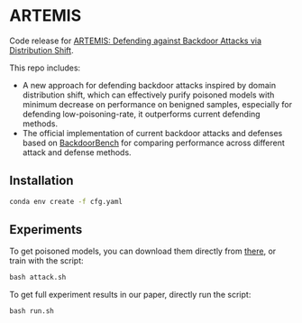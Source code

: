 # ARTEMIS
Code release for [ARTEMIS: Defending against Backdoor Attacks via Distribution Shift](https://ieeexplore.ieee.org/abstract/document/10702439/).


This repo includes:
- A new approach for defending backdoor attacks inspired by domain distribution shift, which can effectively purify poisoned models with minimum decrease on performance on benigned samples, especially for defending low-poisoning-rate, it outperforms current defending methods.
- The official implementation of current backdoor attacks and defenses based on [BackdoorBench](https://github.com/SCLBD/BackdoorBench) for comparing performance across different attack and defense methods.


## Installation

```bash
conda env create -f cfg.yaml
```


## Experiments
To get poisoned models, you can download them directly from [there](https://cuhko365.sharepoint.com/sites/SDSbackdoorbench/Shared%20Documents/Forms/AllItems.aspx?id=%2Fsites%2FSDSbackdoorbench%2FShared%20Documents%2Fbackdoorbench&p=true&ga=1), or train with the script:
```python
bash attack.sh
```
To get full experiment results in our paper, directly run the script:
```
bash run.sh
```
